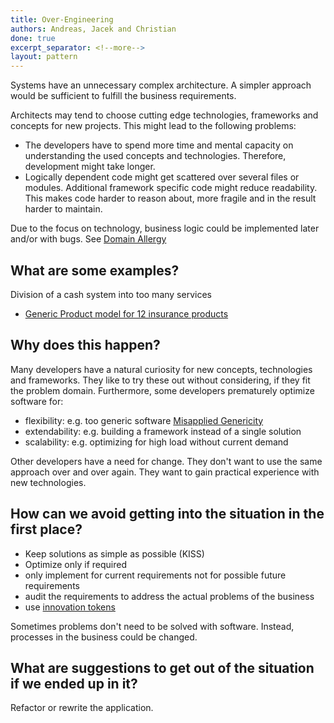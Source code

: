 ```yaml
---
title: Over-Engineering
authors: Andreas, Jacek and Christian
done: true
excerpt_separator: <!--more-->
layout: pattern
---
```

Systems have an unnecessary complex architecture. A simpler approach would be sufficient to fulfill the business requirements.<!--more-->

Architects may tend to choose cutting edge technologies, frameworks and concepts for new projects. This might lead to the following problems:
* The developers have to spend more time and mental capacity on understanding the used concepts and technologies. Therefore, development might take longer.
* Logically dependent code might get scattered over several files or modules. Additional framework specific code might reduce readability. This makes code harder to reason about, more fragile and in the result harder to maintain.

Due to the focus on technology, business logic could be implemented later and/or with bugs. See [Domain Allergy](../patterns/domain_allergy.html)

## What are some examples?
Division of a cash system into too many services
- [Generic Product model for 12 insurance products](../case_studies/generic_product_model_for_12_insurance_products.html)

## Why does this happen?
Many developers have a natural curiosity for new concepts, technologies and frameworks. They like to try these out without considering, if they fit the problem domain. Furthermore, some developers prematurely optimize software for:
* flexibility: e.g. too generic software [Misapplied Genericity](../patterns/misapplied_genericity.html)
* extendability: e.g. building a framework instead of a single solution
* scalability: e.g. optimizing for high load without current demand

Other developers have a need for change. They don't want to use the same approach over and over again.
They want to gain practical experience with new technologies.

## How can we avoid getting into the situation in the first place?
* Keep solutions as simple as possible (KISS)
* Optimize only if required
* only implement for current requirements not for possible future requirements
* audit the requirements to address the actual problems of the business
* use [innovation tokens](https://www.innoq.com/de/articles/2017/06/innovation-tokens/)

Sometimes problems don't need to be solved with software. Instead, processes in the business could be changed.

## What are suggestions to get out of the situation if we ended up in it?

Refactor or rewrite the application.
